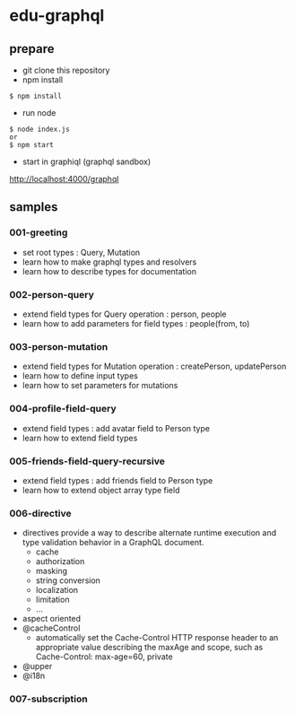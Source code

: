 # edu-graphql

## prepare

- git clone this repository
- npm install

```
$ npm install
```

- run node

```
$ node index.js
or
$ npm start
```

- start in graphiql (graphql sandbox)

[http://localhost:4000/graphql](http://localhost:4000/graphql)

## samples

### 001-greeting

- set root types : Query, Mutation
- learn how to make graphql types and resolvers
- learn how to describe types for documentation

### 002-person-query

- extend field types for Query operation : person, people
- learn how to add parameters for field types : people(from, to)

### 003-person-mutation

- extend field types for Mutation operation : createPerson, updatePerson
- learn how to define input types
- learn how to set parameters for mutations

### 004-profile-field-query

- extend field types : add avatar field to Person type
- learn how to extend field types

### 005-friends-field-query-recursive

- extend field types : add friends field to Person type
- learn how to extend object array type field

### 006-directive

- directives provide a way to describe alternate runtime execution and type validation behavior in a GraphQL document.
  - cache
  - authorization
  - masking
  - string conversion
  - localization
  - limitation
  - ...
- aspect oriented
- @cacheControl
  - automatically set the Cache-Control HTTP response header to an appropriate value describing the maxAge and scope, such as Cache-Control: max-age=60, private
- @upper
- @i18n

### 007-subscription
